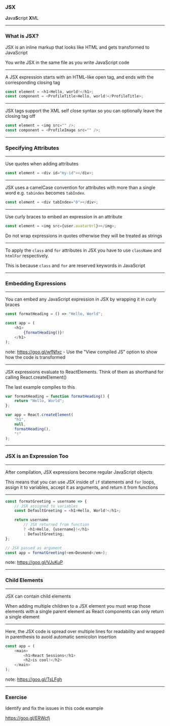 ### JSX

**J**ava**S**cript **X**ML

------

### What is JSX?

JSX is an inline markup that looks like HTML and gets transformed to JavaScript

You write JSX in the same file as you write JavaScript code

---

A JSX expression starts with an HTML-like open tag, and ends with the corresponding closing tag

```js
const element = <h1>Hello, world!</h1>;
const component = <ProfileTitle>Hello, world!</ProfileTitle>;
```

---

JSX tags support the XML self close syntax so you can optionally leave the closing tag off

```js
const element = <img src="" />;
const component = <ProfileImage src="" />;
```

------

### Specifying Attributes

---

Use quotes when adding attributes

```js
const element = <div id="my-id"></div>;
```

---

JSX uses a camelCase convention for attributes with more than a single word e.g. `tabindex` becomes `tabIndex`.

```js
const element = <div tabIndex="0"></div>;
```

---

Use curly braces to embed an expression in an attribute

```js
const element = <img src={user.avatarUrl}></img>;
```

Do not wrap expressions in quotes otherwise they will be treated as strings

---

To apply the `class` and `for` attributes in JSX you have to use `className` and `htmlFor` respectively.

This is because `class` and `for` are reserved keywords in JavaScript

------

### Embedding Expressions

---

You can embed any JavaScript expression in JSX by wrapping it in curly braces

```js
const formatHeading = () => "Hello, World";

const app = (
    <h1>
        {formatHeading()}!
    </h1>
);
```

note: https://goo.gl/wfNfxc - Use the "View compiled JS" option to show how the code is transformed

---

JSX expressions evaluate to ReactElements. Think of them as shorthand for calling React.createElement()

The last example compiles to this

```js
var formatHeading = function formatHeading() {
    return "Hello, World";
};

var app = React.createElement(
    "h1",
    null,
    formatHeading(),
    "!"
);
```

------

### JSX is an Expression Too

---

After compilation, JSX expressions become regular JavaScript objects

This means that you can use JSX inside of `if` statements and `for` loops, assign it to variables, accept it as arguments, and return it from functions

---

```js
const formatGreeting = username => {
    // JSX assigned to variables
    const DefaultGreeting = <h1>Hello, World!</h1>;

    return username
        // JSX returned from function
        ? <h1>Hello, {username}!</h1>
        : DefaultGreeting;
};

// JSX passed as argument
const app = formatGreeting(<em>Desmond</em>);
```

note: https://goo.gl/VJuKuP

------

### Child Elements

---

JSX can contain child elements

When adding multiple children to a JSX element you must wrap those elements with a single parent element as React components can only return a single element

---

Here, the JSX code is spread over multiple lines for readability and wrapped in parenthesis to avoid automatic semicolon insertion

```js
const app = (
    <main>
        <h1>React Sessions</h1>
        <h2>is cool!</h2>
    </main>
);
```

note: https://goo.gl/TsLFgh

------

### Exercise

Identify and fix the issues in this code example

https://goo.gl/ERWcfj
